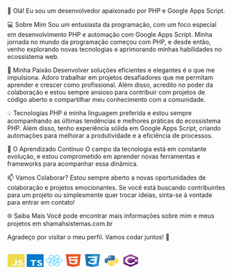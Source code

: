 👋 Olá! Eu sou um desenvolvedor apaixonado por PHP e Google Apps Script.

💻 Sobre Mim
Sou um entusiasta da programação, com um foco especial em desenvolvimento PHP e automação com Google Apps Script. Minha jornada no mundo da programação começou com PHP, e desde então, venho explorando novas tecnologias e aprimorando minhas habilidades no ecossistema web.

🚀 Minha Paixão
Desenvolver soluções eficientes e elegantes é o que me impulsiona. Adoro trabalhar em projetos desafiadores que me permitam aprender e crescer como profissional. Além disso, acredito no poder da colaboração e estou sempre ansioso para contribuir com projetos de código aberto e compartilhar meu conhecimento com a comunidade.

💡 Tecnologias
PHP é minha linguagem preferida e estou sempre acompanhando as últimas tendências e melhores práticas do ecossistema PHP. Além disso, tenho experiência sólida em Google Apps Script, criando automações para melhorar a produtividade e a eficiência de processos.

🌱 O Aprendizado Contínuo
O campo da tecnologia está em constante evolução, e estou comprometido em aprender novas ferramentas e frameworks para acompanhar essa dinâmica.

📫 Vamos Colaborar?
Estou sempre aberto a novas oportunidades de colaboração e projetos emocionantes. Se você está buscando contribuintes para um projeto ou simplesmente quer trocar ideias, sinta-se à vontade para entrar em contato!

🌐 Saiba Mais
Você pode encontrar mais informações sobre mim e meus projetos em  shamahsistemas.com.br

Agradeço por visitar o meu perfil. Vamos codar juntos! 🚀


<div style="display: inline_block"><br>
  <img align="center" alt="Rafa-Js" height="30" width="40" src="https://raw.githubusercontent.com/devicons/devicon/master/icons/javascript/javascript-plain.svg">
  <img align="center" alt="Rafa-Ts" height="30" width="40" src="https://raw.githubusercontent.com/devicons/devicon/master/icons/typescript/typescript-plain.svg">
  <img align="center" alt="Rafa-React" height="30" width="40" src="https://raw.githubusercontent.com/devicons/devicon/master/icons/react/react-original.svg">
  <img align="center" alt="Rafa-HTML" height="30" width="40" src="https://raw.githubusercontent.com/devicons/devicon/master/icons/html5/html5-original.svg">
  <img align="center" alt="Rafa-CSS" height="30" width="40" src="https://raw.githubusercontent.com/devicons/devicon/master/icons/css3/css3-original.svg">
  <img align="center" alt="Rafa-Python" height="30" width="40" src="https://raw.githubusercontent.com/devicons/devicon/master/icons/python/python-original.svg">
  <img align="center" alt="Rafa-Csharp" height="30" width="40" src="https://raw.githubusercontent.com/devicons/devicon/master/icons/csharp/csharp-original.svg">
</div>
